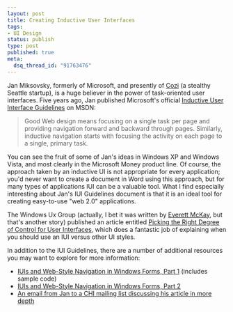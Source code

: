```yaml
--- 
layout: post
title: Creating Inductive User Interfaces
tags: 
- UI Design
status: publish
type: post
published: true
meta: 
  dsq_thread_id: "91763476"
---
```

Jan Miksovsky, formerly of Microsoft, and presently of <a href="http://cozi.com/home/default.aspx">Cozi</a> (a stealthy Seattle startup), is a huge believer in the power of task-oriented user interfaces. Five years ago, Jan published Microsoft's official <a href="http://msdn.microsoft.com/library/default.asp?url=/library/en-us/dnwui/html/iuiguidelines.asp">Inductive User Interface Guidelines</a> on MSDN:
  <blockquote>Good Web design means focusing on a single task per page and providing navigation forward and backward through pages. Similarly, inductive navigation starts with focusing the activity on each page to a single, primary task.</blockquote>

  You can see the fruit of some of Jan's ideas in Windows XP and Windows Vista, and most clearly in the Microsoft Money product line. Of course, the approach taken by an inductive UI is not appropriate for every application; you'd never want to create a document in Word using this approach, but for many types of applications IUI can be a valuable tool. What I find especially interesting about Jan's IUI Guidelines document is that it is an ideal tool for creating easy-to-use "web 2.0" applications.

  The Windows Ux Group (actually, I bet it was written by <a href="http://www.amazon.com/gp/redirect.html?link_code=ur2&tag=sixdollarchim-20&camp=1789&creative=9325&location=/gp/search%3F%26index=books%26keywords=Everett%20McKay%26_encoding=UTF8">Everett McKay</a>, but that's another story) published an article entitled <a href="http://msdn.microsoft.com/library/default.asp?url=/library/en-us/dnaero/html/usercontrol.asp">Picking the Right Degree of Control for User Interfaces</a>, which does a fantastic job of explaining when you should use an IUI versus other UI styles.

  In addition to the IUI Guidelines, there are a number of additional resources you may want to explore for more information:
  <ul>
  <li><a href="http://msdn.microsoft.com/library/default.asp?url=/library/en-us/dnforms/html/winforms07202004.asp">IUIs and Web-Style Navigation in Windows Forms, Part 1</a> (includes sample code)</li>
  <li><a href="http://msdn.microsoft.com/library/default.asp?url=/library/en-us/dnforms/html/winforms07202004.asp">IUIs and Web-Style Navigation in Windows Forms, Part 2</a></li>
  <li><a href="http://mail.gnome.org/archives/hig/2002-March/msg00029.html">An email from Jan to a CHI mailing list discussing his article in more depth</a></li>
  </ul>
